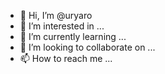 - 👋 Hi, I’m @uryaro
- 👀 I’m interested in ...
- 🌱 I’m currently learning ...
- 💞️ I’m looking to collaborate on ...
- 📫 How to reach me ...

<!---
uryaro/uryaro is a ✨ special ✨ repository because its `README.md` (this file) appears on your GitHub profile.
You can click the Preview link to take a look at your changes.
--->
